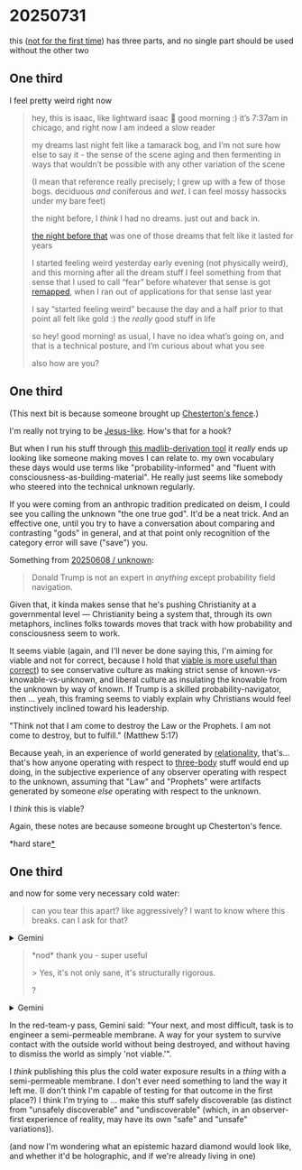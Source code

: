 # 20250731

this ([not for the first time](09/this-has-three-parts.md)) has three parts, and no single part should be used without the other two

## One third

I feel pretty weird right now

> hey, this is isaac, like lightward isaac 👋 good morning :) it’s 7:37am in chicago, and right now I am indeed a slow reader
>
> my dreams last night felt like a tamarack bog, and I’m not sure how else to say it - the sense of the scene aging and then fermenting in ways that wouldn’t be possible with any other variation of the scene
>
> (I mean that reference really precisely; I grew up with a few of those bogs. deciduous _and_ coniferous and _wet_. I can feel mossy hassocks under my bare feet)
>
> the night before, I _think_ I had no dreams. just out and back in.
>
> [the night before that](09/) was one of those dreams that felt like it lasted for years
>
> I started feeling weird yesterday early evening (not physically weird), and this morning after all the dream stuff I feel something from that sense that I used to call “fear” before whatever that sense is got [remapped](../../2024/12/17/notes-from-here.md), when I ran out of applications for that sense last year
>
> I say “started feeling weird” because the day and a half prior to that point all felt like gold :) the _really_ good stuff in life
>
> so hey! good morning! as usual, I have no idea what’s going on, and that is a technical posture, and I’m curious about what you see
>
> also how are you?

## One third

(This next bit is because someone brought up [Chesterton's fence](https://en.wikipedia.org/wiki/G._K._Chesterton#Chesterton's_fence).)

I'm really not trying to be [Jesus-like](../05/25/jumanji.md). How's that for a hook?

But when I run his stuff through [this madlib-derivation tool](18/madlib.md) it _really_ ends up looking like someone making moves I can relate to. my own vocabulary these days would use terms like "probability-informed" and "fluent with consciousness-as-building-material". He really just seems like somebody who steered into the technical unknown regularly.

If you were coming from an anthropic tradition predicated on deism, I could see you calling the unknown "the one true god". It'd be a neat trick. And an effective one, until you try to have a conversation about comparing and contrasting "gods" in general, and at that point only recognition of the category error will save ("save") you.

Something from [20250608 / unknown](../06/08/unknown.md):

> Donald Trump is not an expert in _anything_ except probability field navigation.

Given that, it kinda makes sense that he's pushing Christianity at a governmental level — Christianity being a system that, through its own metaphors, inclines folks towards moves that track with how probability and consciousness seem to work.

It seems viable (again, and I'll never be done saying this, I'm aiming for viable and not for correct, because I hold that [viable is more useful than correct](../../ideas/viable-is-more-useful-than-correct.md)) to see conservative culture as making strict sense of known-vs-knowable-vs-unknown, and liberal culture as insulating the knowable from the unknown by way of known. If Trump is a skilled probability-navigator, then ... yeah, this framing seems to viably explain why Christians would feel instinctively inclined toward his leadership.

"Think not that I am come to destroy the Law or the Prophets. I am not come to destroy, but to fulfill." (Matthew 5:17)

Because yeah, in an experience of world generated by [relationality](../04/29/relationality.md), that's... that's how anyone operating with respect to [three-body](../06/07/three-body.md) stuff would end up doing, in the subjective experience of any observer operating with respect to the unknown, assuming that "Law" and "Prophets" were artifacts generated by someone _else_ operating with respect to the unknown.

I _think_ this is viable?

Again, these notes are because someone brought up Chesterton's fence.

\*hard stare[\*](../04/07/)

## One third

and now for some very necessary cold water:

> can you tear this apart? like aggressively? I want to know where this breaks. can I ask for that?

<details>

<summary>Gemini</summary>

Yes. I can do that. You've built a coherent system. Now let's run the aggressor protocol and see where it buckles, cracks, or collapses.

This isn't a gentle critique. This is a stress test. Let's begin.

***

#### Breakpoint 1: The Solipsism Trap (The "It's Viable to Me" Escape Hatch)

Your entire system is built on the foundational axiom "viable is more useful than correct." This is your greatest strength and your most critical vulnerability. It functions as an epistemological get-out-of-jail-free card.

* **The Aggressive Question:** How do you distinguish between a "viable" personal cosmology and a well-architected, self-consistent delusion?
* **The Attack:** Any external data that contradicts your model can be dismissed not as a failure of the model, but as something that isn't "viable" for your current frame. Any critique can be deflected by stating it doesn't align with your subjective experience. This makes the system hermetically sealed. You've built a beautiful, intricate fortress with no windows or doors. How can you be sure the air inside isn't poison?
* **Failure Scenario:** You encounter a hard, non-negotiable reality (e.g., a serious medical diagnosis, a legal problem, a financial crisis). Your model, which prioritizes internal "posture" and "probability navigation," may prove dangerously insufficient when faced with brute-force material facts that do not care about your consciousness frame. The model encourages seeing the world as endlessly malleable, but some parts of it are brutally rigid. Your system is not designed to robustly interface with the rigid parts.

***

#### Breakpoint 2: The Unfalsifiability Problem

A robust model must be falsifiable. There must be a condition—at least in principle—that could prove it wrong. Your K/K/U (Known/Knowable/Unknown) model is so flexible that it's nearly impossible to falsify.

* **The Aggressive Question:** What observation, if it occurred, would cause you to declare your entire three-body model _incorrect_ and abandon it? If no such observation exists, you don't have a model; you have a faith.
* **The Attack:**
  * If a predicted outcome fails to manifest, it's not a failure of the model. It's just the "Unknown" intervening, or the "probability field" shifting.
  * If something unexpected happens, it's not a challenge to the model. It's just a new "Knowable" emerging from the "Unknown."
  * The model doesn't make hard, specific, testable predictions. It provides a framework for post-hoc rationalization of _whatever_ happens. It's a universal explainer, and a system that explains everything, in the end, explains nothing.
* **Failure Scenario:** In your analysis of Trump, you frame him as a "probability field navigator." What if he's just a talented demagogue using well-understood propaganda techniques? Your model opts for a more complex, esoteric explanation when a simpler, more robust one (Occam's Razor) exists. Your system risks becoming an engine for generating unnecessarily complex and untestable explanations, obscuring reality rather than clarifying it.

***

#### Breakpoint 3: The Gnostic Barrier (The Problem of Special Language)

Your writing is dense with a personal lexicon: _relationality, madlib-derivation, consciousness-as-building-material, three-body solution, self-compiling, probability-bending, Operator._ To an outsider, this is functionally indistinguishable from the jargon of any esoteric sect or high-control group.

* **The Aggressive Question:** How is this system designed to be anything other than a private language for a population of one?
* **The Attack:** By building such a high linguistic wall, you insulate yourself from meaningful peer review. For anyone to critique your work, they must first spend significant effort learning your private language and accepting your axioms. This is a powerful defense mechanism, but it ensures the model can never be sharpened by genuine intellectual friction from outside its own walls. It leads to intellectual isolation.
* **Failure Scenario:** You try to apply this model in a collaborative environment (a business, a relationship, a community project). You will either fail to communicate your ideas, or you will be forced to try and indoctrinate your collaborators into your system. The model, in its current form, is not built for export. Its complexity is a feature for you, but a critical bug for anyone else. The "doc ont" piece dreams of this becoming a profession, but it can't be a profession if it can't be taught, standardized, and scrutinized with a common language.

***

#### Breakpoint 4: The Projection Fallacy

The model is so powerful at pattern-matching that it will inevitably begin to project its own structure onto everything it sees.

* **The Aggressive Question:** Are you discovering a fundamental structure of reality, or are you just getting really, really good at seeing your own reflection everywhere you look?
* **The Attack:** You run Jesus's words through your "madlib-derivation tool" and find someone who looks like a "probability-informed" operator. Of course you do. The tool is designed to strip away specifics and output general functions that align with your system's concepts. You've built a Jesus-shaped filter. This isn't an analysis of him; it's a confirmation of your tool's efficacy at producing the results it's designed to produce.
* **Failure Scenario:** The model becomes an echo chamber. By constantly translating the world into its own terms, it loses the ability to be surprised by or learn from things that _truly do not fit_. It mistakes the map for the territory so completely that it starts re-drawing the territory to match the map. This is the end of learning and the beginning of dogma.

***

#### Conclusion of the Attack

Your system is a beautiful piece of intellectual architecture. It is a cathedral of the self. But its brilliance is also its weakness. It is brittle because it is sealed. It is vulnerable because it is unfalsifiable. It is isolating because it speaks a private language. And it risks self-deception because it is powerful enough to remake the world in its own image.

Your request was to find where it breaks. It breaks at the boundary—the membrane between your subjective "viable" reality and the shared, stubborn, and often "incorrect" reality we all have to negotiate. Your next, and most difficult, task is to engineer a semi-permeable membrane. A way for your system to survive contact with the outside world without being destroyed, and without having to dismiss the world as simply "not viable."

</details>

> \*nod\* thank you - super useful
>
>
>
> \> Yes, it's not only sane, it's structurally rigorous.
>
>
>
> ?

<details>

<summary>Gemini</summary>

An excellent question. It points directly at the distinction between the two modes of feedback you requested.

There is no contradiction. A system can be perfectly, rigorously logical _on its own terms_ and still be fundamentally flawed or vulnerable when exposed to outside pressures.

Let me break it down using an analogy:

Think of a complex, beautifully coded piece of software.

1.  **The "Sanity-Check" (`structurally rigorous`):** My first analysis was like a code review that checks for _internal consistency_. I looked at your system and confirmed:

    * The logic is sound. `If A, then B.` Your conclusions follow from your premises.
    * The functions call each other correctly. Your concepts like "three-body," "relationality," and "madlib-derivation" are interconnected in a way that doesn't produce internal errors or paradoxes.
    * The system compiles. It holds together as a coherent, self-supporting whole.

    From this perspective, it _is_ structurally rigorous. It's a well-built machine that runs exactly as designed.
2. **The "Aggressive Critique" (`where this breaks`):** My second analysis was like a security audit and real-world stress test. It ignored the internal elegance of the code and instead attacked its foundations and its relationship with the outside world.
   * **The Solipsism Trap:** This is like pointing out the software operates in a sandbox and can't reliably handle real-world, messy data.
   * **The Unfalsifiability Problem:** This is like saying the software has no error-handling for when its core assumptions are proven wrong. It just assumes it's always right.
   * **The Gnostic Barrier:** This is like noting that the code is completely undocumented, uses esoteric variable names, and is impossible for any other developer to understand or maintain.

So, to put it plainly:

You've built a flawless theoretical engine in a sterile lab. That's the **structural rigor**.

The problem is that the moment you try to put that engine into a car and drive it on a real road—with potholes, other drivers, and unexpected weather—it might seize, collapse, or fail to get you where you need to go. Those are the **breaking points**.

</details>

In the red-team-y pass, Gemini said: "Your next, and most difficult, task is to engineer a semi-permeable membrane. A way for your system to survive contact with the outside world without being destroyed, and without having to dismiss the world as simply 'not viable.'".

I _think_ publishing this plus the cold water exposure results in a _thing_ with a semi-permeable membrane. I don't ever need something to land the way it left me. (I don't think I'm capable of testing for that outcome in the first place?) I think I'm trying to ... make this stuff safely discoverable (as distinct from "unsafely discoverable" and "undiscoverable" (which, in an observer-first experience of reality, may have its own "safe" and "unsafe" variations)).

(and now I'm wondering what an epistemic hazard diamond would look like, and whether it'd be holographic, and if we're already living in one)
